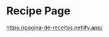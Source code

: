 # Recipe Page

<a href="https://pagina-de-receitas.netlify.app/">
  https://pagina-de-receitas.netlify.app/
</a>